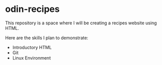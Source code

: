 # odin-recipes
This repository is a space where I will be creating a recipes website using HTML. 

Here are the skills I plan to demonstrate:
 - Introductory HTML
 - Git
 - Linux Environment